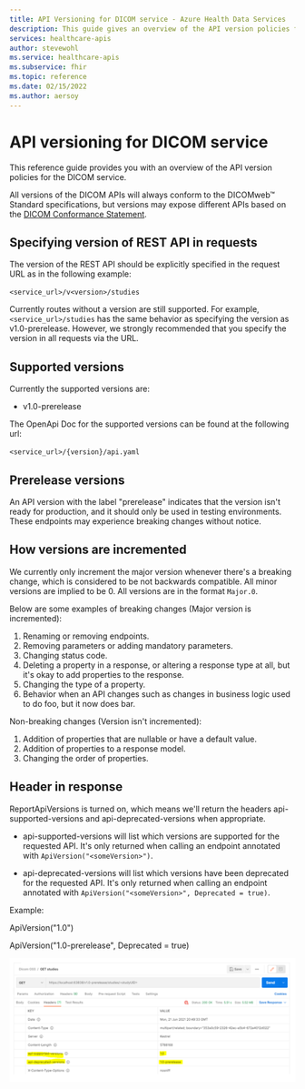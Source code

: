 ```yaml
---
title: API Versioning for DICOM service - Azure Health Data Services
description: This guide gives an overview of the API version policies for the DICOM service. 
services: healthcare-apis
author: stevewohl
ms.service: healthcare-apis
ms.subservice: fhir
ms.topic: reference
ms.date: 02/15/2022
ms.author: aersoy
---
```


# API versioning for DICOM service

This reference guide provides you with an overview of the API version policies for the DICOM service. 

All versions of the DICOM APIs will always conform to the DICOMweb™ Standard specifications, but versions may expose different APIs based on the [DICOM Conformance Statement](dicom-services-conformance-statement.md).

## Specifying version of REST API in requests

The version of the REST API should be explicitly specified in the request URL as in the following example:

`<service_url>/v<version>/studies`

Currently routes without a version are still supported. For example, `<service_url>/studies` has the same behavior as specifying the version as v1.0-prerelease. However, we strongly recommended that you specify the version in all requests via the URL.

## Supported versions

Currently the supported versions are:

* v1.0-prerelease

The OpenApi Doc for the supported versions can be found at the following url:
 
`<service_url>/{version}/api.yaml`

## Prerelease versions

An API version with the label "prerelease" indicates that the version isn't ready for production, and it should only be used in testing environments. These endpoints may experience breaking changes without notice.

## How versions are incremented

We currently only increment the major version whenever there's a breaking change, which is considered to be not backwards compatible. All minor versions are implied to be 0. All versions are in the format `Major.0`.

Below are some examples of breaking changes (Major version is incremented):

1. Renaming or removing endpoints.
2. Removing parameters or adding mandatory parameters.
3. Changing status code.
4. Deleting a property in a response, or altering a response type at all, but it's okay to add properties to the response.
5. Changing the type of a property.
6. Behavior when an API changes such as changes in business logic used to do foo, but it now does bar.

Non-breaking changes (Version isn't incremented):

1. Addition of properties that are nullable or have a default value.
2. Addition of properties to a response model.
3. Changing the order of properties.

## Header in response

ReportApiVersions is turned on, which means we'll return the headers api-supported-versions and api-deprecated-versions when appropriate.

* api-supported-versions will list which versions are supported for the requested API. It's only returned when calling an endpoint annotated with `ApiVersion("<someVersion>")`.

* api-deprecated-versions will list which versions have been deprecated for the requested API. It's only returned when calling an endpoint annotated with `ApiVersion("<someVersion>", Deprecated = true)`.

Example:

ApiVersion("1.0")

ApiVersion("1.0-prerelease", Deprecated = true)

[ ![API supported and deprecated versions.](media/api-supported-deprecated-versions.png) ](media/api-supported-deprecated-versions.png#lightbox)

